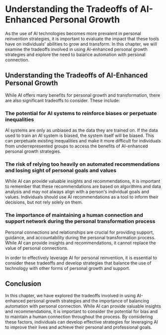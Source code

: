 Understanding the Tradeoffs of AI-Enhanced Personal Growth
==========================================================================================================================

As the use of AI technologies becomes more prevalent in personal reinvention strategies, it is important to evaluate the impact that these tools have on individuals' abilities to grow and transform. In this chapter, we will examine the tradeoffs involved in using AI-enhanced personal growth strategies and explore the need to balance automation with personal connection.

Understanding the Tradeoffs of AI-Enhanced Personal Growth
----------------------------------------------------------

While AI offers many benefits for personal growth and transformation, there are also significant tradeoffs to consider. These include:

### The potential for AI systems to reinforce biases or perpetuate inequalities

AI systems are only as unbiased as the data they are trained on. If the data used to train an AI system is biased, the system itself will be biased. This can perpetuate existing inequalities and make it more difficult for individuals from underrepresented groups to access the benefits of AI-enhanced personal growth strategies.

### The risk of relying too heavily on automated recommendations and losing sight of personal goals and values

While AI can provide valuable insights and recommendations, it is important to remember that these recommendations are based on algorithms and data analysis and may not always align with a person's individual goals and values. Individuals should use AI recommendations as a tool to inform their decisions, but not rely solely on them.

### The importance of maintaining a human connection and support network during the personal transformation process

Personal connections and relationships are crucial for providing support, guidance, and accountability during the personal transformation process. While AI can provide insights and recommendations, it cannot replace the value of personal connections.

In order to effectively leverage AI for personal reinvention, it is essential to consider these tradeoffs and develop strategies that balance the use of technology with other forms of personal growth and support.

Conclusion
----------

In this chapter, we have explored the tradeoffs involved in using AI-enhanced personal growth strategies and the importance of balancing automation with personal connection. While AI can provide valuable insights and recommendations, it is important to consider the potential for bias and to maintain a human connection throughout the process. By considering these factors, individuals can develop effective strategies for leveraging AI to improve their lives and achieve their personal and professional goals.
